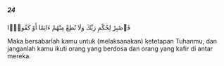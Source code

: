 ##### 24

<span class="ayah">فَٱصْبِرْ لِحُكْمِ رَبِّكَ وَلَا تُطِعْ مِنْهُمْ ءَاثِمًا أَوْ كَفُورًۭا</span>

<span class="ayah_translation">Maka bersabarlah kamu untuk (melaksanakan) ketetapan Tuhanmu, dan janganlah kamu ikuti orang yang berdosa dan orang yang kafir di antar mereka.</span>
